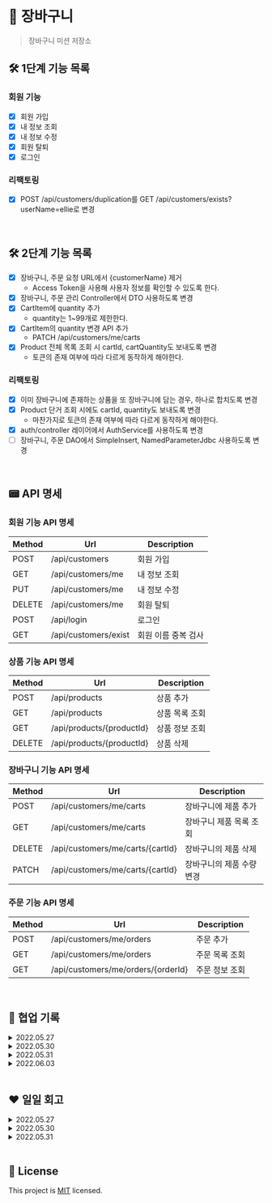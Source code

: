 # 🛒 장바구니

> 장바구니 미션 저장소

## 🛠 1단계 기능 목록

### 회원 기능

- [X] 회원 가입
- [X] 내 정보 조회
- [X] 내 정보 수정
- [X] 회원 탈퇴
- [X] 로그인

### 리팩토링
- [X] POST /api/customers/duplication를 GET /api/customers/exists?userName=ellie로 변경

<br>

## 🛠 2단계 기능 목록

- [X] 장바구니, 주문 요청 URL에서 {customerName} 제거
  - Access Token을 사용해 사용자 정보를 확인할 수 있도록 한다. 
- [X] 장바구니, 주문 관리 Controller에서 DTO 사용하도록 변경
- [X] CartItem에 quantity 추가
  - quantity는 1~99개로 제한한다. 
- [X] CartItem의 quantity 변경 API 추가
  - PATCH /api/customers/me/carts
- [X] Product 전체 목록 조회 시 cartId, cartQuantity도 보내도록 변경
  - 토큰의 존재 여부에 따라 다르게 동작하게 해야한다. 

### 리팩토링

- [X] 이미 장바구니에 존재하는 상품을 또 장바구니에 담는 경우, 하나로 합치도록 변경
- [X] Product 단거 조회 시에도 cartId, quantity도 보내도록 변경
  - 마찬가지로 토큰의 존재 여부에 따라 다르게 동작하게 해야한다. 
- [X] auth/controller 레이어에서 AuthService를 사용하도록 변경
- [ ] 장바구니, 주문 DAO에서 SimpleInsert, NamedParameterJdbc 사용하도록 변경

<br>

## 📟 API 명세

### 회원 기능 API 명세

| Method | Url                  | Description |
|--------|----------------------|-------------|
| POST   | /api/customers       | 회원 가입       |
| GET    | /api/customers/me    | 내 정보 조회     |
| PUT    | /api/customers/me    | 내 정보 수정     |
| DELETE | /api/customers/me    | 회원 탈퇴       |
| POST   | /api/login           | 로그인         |
| GET    | /api/customers/exist | 회원 이름 중복 검사 |

### 상품 기능 API 명세

| Method | Url                        | Description |
|--------|----------------------------|-------------|
| POST   | /api/products              | 상품 추가       |
| GET    | /api/products            | 상품 목록 조회    |
| GET    | /api/products/{productId}          | 상품 정보 조회    |
| DELETE | /api/products/{productId}          | 상품 삭제       |

### 장바구니 기능 API 명세

| Method | Url                              | Description    |
|--------|----------------------------------|----------------|
| POST   | /api/customers/me/carts          | 장바구니에 제품 추가    |
| GET    | /api/customers/me/carts          | 장바구니 제품 목록 조회  |
| DELETE | /api/customers/me/carts/{cartId} | 장바구니의 제품 삭제    |
| PATCH  | /api/customers/me/carts/{cartId} | 장바구니의 제품 수량 변경 |

### 주문 기능 API 명세

| Method | Url                                       | Description    |
|--------|-------------------------------------------|----------------|
| POST   | /api/customers/me/orders                   | 주문 추가          |
| GET    | /api/customers/me/orders                   | 주문 목록 조회       |
| GET    | /api/customers/me/orders/{orderId}        | 주문 정보 조회       |

<br>

## 🔐 협업 기록

<details>
<summary>2022.05.27</summary>

> 프론트 : `코이`, `티거` / 백 : `엘리`, `판다`, `라쿤`, `기론`, `티키`

- 같이 기존 도메인을 살펴봤다.
- 간단히 API 명세에 대해 이야기 나눴다.

</details>

<details>
<summary>2022.05.30</summary>

> 백 : `엘리`, `판다`, `라쿤`, `기론`, `티키`

- '로그아웃을 어떻게 구현할 것인가?'에 대해 이야기 나눴다.
    - 프론트에서? 서버에서 블랙리스트를 만들어서?

</details>

<details>
<summary>2022.05.31</summary>

> 프론트 : `코이`, `티거` / 백 : `엘리`, `판다`, `라쿤`, `기론`, `티키`

- 회원 관리 기능 API 명세를 작성했다.
- '로그아웃 처리를 프론트/백 어디에서 해야할까?'에 대해 이야기 나눴다.
    - 프론트에서 토큰을 드랍한다.
- '관리자 기능을 만들것인가?'에 대해 이야기 나눴다.
    - 프로덕트 관리 기능을 관리자 기능으로..? 근데 프론트 미션이 아니다.
    - **데모에 필요한 상품 데이터는 백에서 넣는걸로..**😋
- 'HTTPS 이슈'에 대해 이야기 나눴다.
    - 추후에 알아보는 걸로..😅
- '회원 정보에 어떤 것을 포함시킬지?'에 대해 이야기 나눴다.
    - 사용자 이름과 비밀번호만을 포함시킨다.
- '토큰 만료 시간'에 대해 이야기 나눴다.
    - 1시간
- '이름, 비밀번호 제약'에 대해 이야기 나눴다.
    - 이름은 소문자, 숫자, 언더바(_)만 사용한다.
    - 비밀번호는 8자 이상

</details>

<details>
<summary>2022.06.03</summary>

> 프론트 : `코이`, `티거` / 백 : `엘리`, `판다`, `라쿤`, `기론`, `티키`

### 2단계 진행 관련 회의

- 백엔드와의 연결
  - 연결 이슈 발생💥 → 해결😋
  - DTO에서 회원 이름 변수명 통일해야함!! (userName)
- 회원 이름, 비밀번호 제약 다시 회의
  - 이름 : 5-20자, 소문자, 숫자, 언더바
  - 비밀번호 : 8-16자 , 소문자, 대문자, 숫자, 특수문자(!, @, #, $, %, ^, &, *, -, _), 전부 다 하나 이상!!
- 2단계 기능 및 API 명세 회의
  - CartItem에 quantity 추가, 수량 변경 API 추가
    - patch : /api/customers/me/carts/
  - Products를 보낼 때 장바구니에 담겨있는 수량, 담겨있는 카트 ID(default : 0)를 보낸다.
    - 토큰이 있는지, 없는지에 따라 로직이 달라진다.
  - 장바구니에 물품 수량은 1~99개로 제한한다.
- 에러 형식
  - DTO 사용해서 에러 메시지 보냄(message)
</details>

<br>

## ❤️ 일일 회고

<details>
<summary>2022.05.27</summary>

### 느낀점

`엘리`: 돌아가고 싶다. 엄마가 보고싶은 날이다🥺

`판다`: 좋은 사람들과 좋은 시간 ())))))))

ㄴ어떤게 좋았죠?

ㄴ 아무튼 좋았습니다.

ㄴ ..도망쳐

`킹규철`: 좋았다.

`찐기론`: 좋은 사람들을 만나서 좋았다.

`귀론`: 느꼈다.

`티키`: 여기 좋은건가..?너무좋아 - 도망쳐

`라쿤`: 판다가 너무 잘한다. 앞으로도 잘했으면 좋겠다.

ㄴ 무지개 반사

### 좋았던점

`킹규철`: 너무 좋았다.

`엘리`: 새로운 분들을 만나서 좋다.

`라쿤`: 재미있다.

`판다`: 뭔가 폭풍이 지나간거 같고 좋네요ㅎㅎ

`찐기론`: 다 좋았다.

`티키`: 판다가 재밌다. 꿈에 나올 듯

### 아쉬웠던점

`판다`: 다들 아무것도 안한다.

`킹규철`: 좋아서 아쉬웠다.

`찐기론`: 아쉬움

`엘리`: 옆에서 계속 한숨을 그만 쉬라고 한다. 이렇게 비난하기 전에 왜 한숨을 쉬게 되었는지 한번 생각해봤으면 좋겠다💥💥🔫

`라쿤`: 옆에서 계속 한숨을 쉰다. 비난하지 않았으면 좋겠다.

`티키`: 자꾸 누가 도망가네요
</details>

<details>
<summary>2022.05.30</summary>

### 느낀점

`엘리`: 오늘도 정신이 없다. 내 페이스를 찾고 싶다.

ㄴ 잘 하고 있습니다

`라쿤`: 페어 프로그래밍의 정수를 느낀 것 같다.

`판다`: 이게 옳게 된 페어 코딩인가…?

### 좋았던점

`엘리`: 그래도 라쿤과 판다가 실패 케이스에 대한 테스트를 작성해줘서 고마웠다. 판다가 먼저 드라이버를 하고 싶다고 말해줘서 고마웠다.

ㄴ 엘리가 드디어 독심술을 익히려 한다

`라쿤`: 판다가 많이 알려주면서 해줘서 도움이 많이 되었다. 판다는 베스트 드라이버이다.

`판다`: 엘리가 억지로라도 테스트를 짜게 해 줬다

### 아쉬웠던점

`엘리`: 라쿤이 계속 일일회고를 뒷담 시트라고 매도한다. 슬프다..

`라쿤`: 페어 전날~전전날에는 술을 안마셨으면 좋겠다

ㄴ억울해..😤

`판다`: 엘리가 회고에서 유언비어를 퍼트린다
</details>

<details>
<summary>2022.05.31</summary>

### 느낀점

`라쿤` : 협업다운 협업을 처음 해봐서 좋았다

`판다`: 프론트하고 API 맞춰보니까 뭘 좀 하는거 같기도 하고 좋네요^^

`기론`: 프론트하고 다 같이 얘기해보면서 하니깐 재밌는 것 같습니다^^

`티키`: 프론트하고 이야기 해보니 할게 많아진 느낌?

`엘리`: 앞으로 포스트맨과 안녕을 할 수 있을 것 같아 기대가 되네요..ㅎㅎ

`티거`: 백엔드,, 멋져요,,~~~! ㅋㅋㅋㅋㅋㅋㅋㅋㅋ 🥺

`코이`: 티거와 백엔드 분들이 있어서 든든하다. 재미있었다.

### 좋았던점

`라쿤` : 내가 이상하게 말해도 옆에서 판다가 커버를 해줘서 좋았다. 엘리가 술을 안마셔서 좋았다

`판다`: 시간이 빨리가는거 같아요. 퇴근이 다가와요. 엘리가 숙취가 없어보여서 좋네요

`기론`: 좋은 점은 많았습니다. 그 중 다들 열려있는게 좋았습니다.

`티키`: 분위기가 즐거워서 좋았고, 회의실 연장이 되어 좋았습니다.

`엘리`: 우리 페어 친구들이 평소보다 정상적이어서 좀 다행이었다. 오늘 꽤나 많은 이야기를 한 것 같아 좋다.

`티거`: 회의가 물 흐르듯 진행됐다 생각했던 것보다 빨리 끝났네요~!

`코이`: 회의가 잘끝나서 좋고 티거가 회의실을 지켜줘서 좋았다. (😉)

### 아쉬웠던점

`라쿤` : 판다가 아쉽다 ㅋㅋㅋㅋㅋ 뭐가 ㅋㅋㅋㅋ

`판다`: 아쉬운 점이 하나도 없어서 아쉽네요

`기론`: 위에서 재촉해서 아쉬웠다.

`티키`: 같이 밥을 한 번 먹지 못해 아쉽다. → 먹어요~~~!

`엘리`: 프론트 미션이 저희보다 늦게 시작해 백에서 만드는 API를 다 사용하는게 아니라 좀 아쉽습니다.. 준!!

`티거`: 딱히… 없긴 한데… 컨디션이 최상이 아니라서 개인적으로 아쉬움

`코이`: 흠,,, 딱히없어요
</details>

<br>

## 📝 License

This project is [MIT](https://github.com/woowacourse/jwp-shopping-cart/blob/master/LICENSE) licensed.
